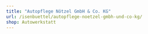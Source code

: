```yaml
---
title: "Autopflege Nötzel GmbH & Co. KG"
url: /isenbuettel/autopflege-noetzel-gmbh-und-co-kg/
shop: Autowerkstatt
---
```

